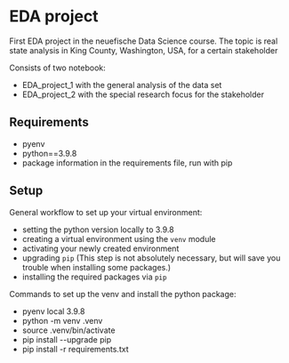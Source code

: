 # EDA project

First EDA project in the neuefische Data Science course. The topic is real state analysis in King County, Washington, USA, for a certain stakeholder

Consists of two notebook:
- EDA_project_1 with the general analysis of the data set
- EDA_project_2 with the special research focus for the stakeholder

## Requirements

- pyenv
- python==3.9.8
- package information in the requirements file, run with pip

## Setup

General workflow to set up your virtual environment:

* setting the python version locally to 3.9.8
* creating a virtual environment using the `venv` module
* activating your newly created environment 
* upgrading `pip` (This step is not absolutely necessary, but will save you trouble when installing some packages.)
* installing the required packages via `pip`

Commands to set up the venv and install the python package:

- pyenv local 3.9.8
- python -m venv .venv
- source .venv/bin/activate
- pip install --upgrade pip
- pip install -r requirements.txt